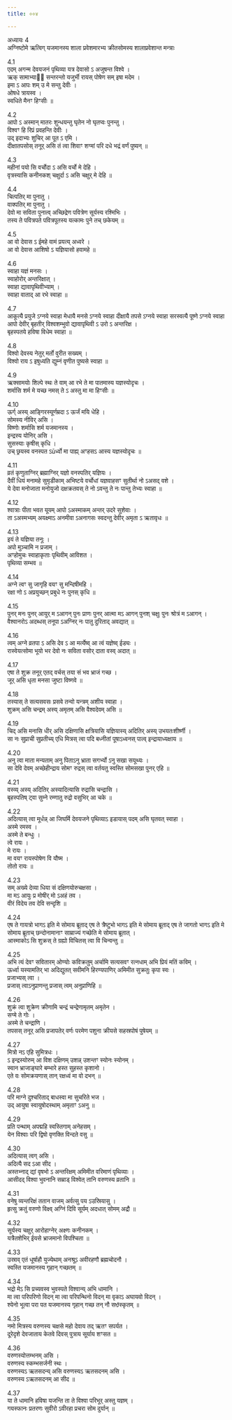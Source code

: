 ```yaml
---
title: ००४

---
```

अध्यायः 4  
अग्निष्टोमे ऋत्विग् यजमानस्य शाला प्रवेशमारभ्य क्रीतसोमस्य शालाप्रवेशान्त मन्त्राः  
  
4.1  
एदम् अगन्म देवयजनं पृथिव्या यत्र देवासो ऽ अजुषन्त विश्वे ।  
ऋक् सामाभ्याᳬं सन्तरन्तो यजुर्भी रायस् पोषेण सम् इषा मदेम ।  
इमा ऽ आपः शम् उ मे सन्तु देवीः ।  
ओषधे त्रायस्व ।  
स्वधिते मैनꣳ हिꣳसीः ॥  
  
4.2  
आपो ऽ अस्मान् मातरः शुन्धयन्तु घृतेन नो घृतप्वः पुनन्तु ।  
विश्वꣳ हि रिप्रं प्रवहन्ति देवीः ।  
उद् इदाभ्यः शुचिर् आ पूत ऽ एमि ।  
दीक्षातपसोस् तनूर् असि तं त्वा शिवाꣳ शग्मां परि दधे भद्रं वर्णं पुष्यन् ॥  
  
4.3  
महीनां पयो सि वर्चोदा ऽ असि वर्चो मे देहि ।  
वृत्रस्यासि कनीनकश् चक्षुर्दा ऽ असि चक्षुर् मे देहि ॥  
  
4.4  
चित्पतिर् मा पुनातु ।  
वाक्पतिर् मा पुनातु ।  
देवो मा सविता पुनात्व् अच्छिद्रेण पवित्रेण सूर्यस्य रश्मिभिः ।  
तस्य ते पवित्रपते पवित्रपूतस्य यत्कामः पुने तच् छकेयम् ॥  
  
4.5  
आ वो देवास ऽ ईमहे वामं प्रयत्य् अध्वरे ।  
आ वो देवास आशिषो ऽ यज्ञियासो हवामहे ॥  
  
4.6  
स्वाहा यज्ञं मनसः ।  
स्वाहोरोर् अन्तरिक्षात् ।  
स्वाहा द्यावापृथिवीभ्याम् ।  
स्वाहा वाताद् आ रभे स्वाहा ॥  
  
4.7  
आकूत्यै प्रयुजे ऽग्नये स्वाहा मेधायै मनसे ऽग्नये स्वाहा दीक्षायै तपसे ऽग्नये स्वाहा सरस्वत्यै पूष्णे ऽग्नये स्वाहा आपो देवीर् बृहतीर् विश्वशम्भुवो द्यावापृथिवी ऽ उरो ऽ अन्तरिक्ष ।  
बृहस्पतये हविषा विधेम स्वाहा ॥  
  
4.8  
विश्वो देवस्य नेतुर् मर्तो वुरीत सख्यम् ।  
विश्वो राय ऽ इषुध्यति द्युम्नं वृणीत पुष्यसे स्वाहा ॥  
  
4.9  
ऋक्सामयोः शिल्पे स्थः ते वाम् आ रभे ते मा पातमास्य यज्ञस्योदृचः ।  
शर्मासि शर्म मे यच्छ नमस् ते ऽ अस्तु मा मा हिꣳसीः ॥  
  
4.10  
ऊर्ग् अस्य् आङ्गिरस्यूर्णम्रदा ऽ ऊर्जं मयि धेहि ।  
सोमस्य नीविर् असि ।  
विष्णोः शर्मासि शर्म यजमानस्य ।  
इन्द्रस्य योनिर् असि ।  
सुसस्याः कृषीस् कृधि ।  
उच् छ्रयस्व वनस्पत ऽūर्ध्वो मा पाह्य् अꣳहसऽ आस्य यज्ञस्योदृचः ॥  
  
4.11  
व्रतं कृणुताग्निर् ब्रह्माग्निर् यज्ञो वनस्पतिर् यज्ञियः ।  
दैवीं धियं मनामहे सुमृडीकाम् अभिष्टये वर्चोधां यज्ञवाहसꣳ सुतीर्था नो ऽअसद् वशे ।  
ये देवा मनोजाता मनोयुजो दक्षक्रतवस् ते नो ऽवन्तु ते नः पान्तु तेभ्यः स्वाहा ॥  
  
4.12  
श्वात्राः पीता भवत यूयम् आपो ऽअस्माकम् अन्तर् उदरे सुशेवाः ।  
ता ऽअस्मभ्यम् अयक्ष्माऽ अनमीवा ऽअनागसः स्वदन्तु देवीर् अमृता ऽ ऋतावृधः ॥  
  
4.13  
इयं ते यज्ञिया तनूः ।  
अपो मुञ्चामि न प्रजाम् ।  
अꣳहोमुचः स्वाहाकृताः पृथिवीम् आविशत ।  
पृथिव्या सम्भव ॥  
  
4.14  
अग्ने त्वꣳ सु जागृहि वयꣳ सु मन्दिषीमहि ।  
रक्षा णो ऽ अप्रयुच्छन् प्रबुधे नः पुनस् कृधि ॥  
  
4.15  
पुनर् मनः पुनर् आयुर् म ऽआगन् पुनः प्राणः पुनर् आत्मा मऽ आगन् पुनश् चक्षुः पुनः श्रोत्रं म ऽआगन् ।  
वैश्वानरोऽ अदब्धस् तनूपा ऽअग्निर् नः पातु दुरिताद् अवद्यात् ॥  
  
4.16  
त्वम् अग्ने व्रतपा ऽ असि देव ऽ आ मर्त्येष्व् आ त्वं यज्ञेष्व् ईड्यः ।  
रास्वेयत्सोमा भूयो भर देवो नः सविता वसोर् दाता वस्व् अदात् ॥  
  
4.17  
एषा ते शुक्र तनूर् एतद् वर्चस् तया सं भव भ्राजं गच्छ ।  
जूर् असि धृता मनसा जुष्टा विष्णवे ॥  
  
4.18  
तस्यास् ते सत्यसवसः प्रसवे तन्वो यन्त्रम् अशीय स्वाहा ।  
शुक्रम् असि चन्द्रम् अस्य् अमृतम् असि वैश्वदेवम् असि ॥  
  
4.19  
चिद् असि मनासि धीर् असि दक्षिणासि क्षत्रियासि यज्ञियास्य् अदितिर् अस्य् उभयतःशीर्ष्णी ।  
सा नः सुप्राची सुप्रतीच्य् एधि मित्रस् त्वा पदि बध्नीतां पूषाऽध्वनस् पात्व् इन्द्रायाध्यक्षाय ॥  
  
4.20  
अनु त्वा माता मन्यताम् अनु पिताऽनु भ्राता सगर्भ्यो ऽनु सखा सयूथ्यः ।  
सा देवि देवम् अच्छेहीन्द्राय सोमꣳ रुद्रस् त्वा वर्तयतु स्वस्ति सोमसखा पुनर् एहि ॥  
  
4.21  
वस्व्य् अस्य् अदितिर् अस्यादित्यासि रुद्रासि चन्द्रासि ।  
बृहस्पतिष् ट्वा सुम्ने रम्णातु रुद्रो वसुभिर् आ चके ॥  
  
4.22  
अदित्यास् त्वा मूर्धन्न् आ जिघर्मि देवयजने पृथिव्याऽ इडायास् पदम् असि घृतवत् स्वाहा ।  
अस्मे रमस्व ।  
अस्मे ते बन्धुः ।  
त्वे रायः ।  
मे रायः ।  
मा वयꣳ रायस्पोषेण वि यौष्म ।  
तोतो रायः ॥  
  
4.23  
सम् अख्ये देव्या धिया सं दक्षिणयोरुचक्षसा ।  
मा मऽ आयुः प्र मोषीर् मो ऽअहं तव ।  
वीरं विदेय तव देवि सन्दृशि ॥  
  
4.24  
एष ते गायत्रो भागऽ इति मे सोमाय ब्रूताद् एष ते त्रैष्टुभो भागऽ इति मे सोमाय ब्रूताद् एष ते जागतो भागऽ इति मे सोमाय ब्रूताच् छन्दोनामानाꣳ साम्राज्यं गच्छेति मे सोमाय ब्रूतात् ।  
आस्माकोऽ सि शुक्रस् ते ग्रह्यो विचितस् त्वा वि चिन्वन्तु ॥  
  
4.25  
अभि त्यं देवꣳ सवितारम् ओण्योः कविक्रतुम् अर्चामि सत्यसवꣳ रत्नधाम् अभि प्रियं मतिं कविम् ।  
ऊर्ध्वा यस्यामतिर् भा अदिद्युतत् सवीमनि हिरण्यपाणिर् अमिमीत सुक्रतुः कृपा स्वः ।  
प्रजाभ्यस् त्वा ।  
प्रजास् त्वाऽनुप्राणन्तु प्रजास् त्वम् अनुप्राणिहि ॥  
  
4.26  
शुक्रं त्वा शुक्रेण क्रीणामि चन्द्रं चन्द्रेणामृतम् अमृतेन ।  
सग्मे ते गोः ।  
अस्मे ते चन्द्राणि ।  
तपसस् तनूर् असि प्रजापतेर् वर्णः परमेण पशुना क्रीयसे सहस्रपोषं पुषेयम् ॥  
  
4.27  
मित्रो नऽ एहि सुमित्रधः ।  
ऽ इन्द्रस्योरुम् आ विश दक्षिणम् उशन्न् उशन्तꣳ स्योनः स्योनम् ।  
स्वान भ्राजाङ्घारे बम्भारे हस्त सुहस्त कृशानो ।  
एते वः सोमक्रयणास् तान् रक्षध्वं मा वो दभन् ॥  
  
4.28  
परि माग्ने दुश्चरिताद् बाधस्वा मा सुचरिते भज ।  
उद् आयुषा स्वायुषोदस्थाम् अमृताꣳ ऽअनु ॥  
  
4.29  
प्रति पन्थाम् अपद्महि स्वस्तिगाम् अनेहसम् ।  
येन विश्वाः परि द्विषो वृणक्ति विन्दते वसु ॥  
  
4.30  
अदित्यास् त्वग् असि ।  
अदित्यै सद ऽआ सीद ।  
अस्तभ्नाद् द्यां वृषभो ऽ अन्तरिक्षम् अमिमीत वरिमाणं पृथिव्याः ।  
आसीदद् विश्वा भुवनानि सम्राड् विश्वेत् तानि वरुणस्य व्रतानि ॥  
  
4.31  
वनेषु व्यन्तरिक्षं ततान वाजम् अर्वत्सु पय ऽउस्रियासु ।  
हृत्सु क्रतुं वरुणो विक्ष्व् अग्निं दिवि सूर्यम् अदधात् सोमम् अद्रौ ॥  
  
4.32  
सूर्यस्य चक्षुर् आरोहाग्नेर् अक्ष्णः कनीनकम् ।  
यत्रैतशेभिर् ईयसे भ्राजमानो विपश्चिता ॥  
  
4.33  
उस्राव् एतं धूर्षाहौ युज्येथाम् अनश्रूऽ अवीरहणौ ब्रह्मचोदनौ ।  
स्वस्ति यजमानस्य गृहान् गच्छतम् ॥  
  
4.34  
भद्रो मेऽ सि प्रच्यवस्व भुवस्पते विश्वान्य् अभि धामानि ।  
मा त्वा परिपरिणो विदन् मा त्वा परिपन्थिनो विदन् मा वृकाऽ अघायवो विदन् ।  
श्येनो भूत्वा परा पत यजमानस्य गृहान् गच्छ तन् नौ सᳪ̐स्कृतम् ॥  
  
4.35  
नमो मित्रस्य वरुणस्य चक्षसे महो देवाय तद् ऋतꣳ सपर्यत ।  
दूरेदृशे देवजाताय केतवे दिवस् पुत्राय सूर्याय शꣳसत ॥  
  
4.36  
वरुणस्योत्तम्भनम् असि ।  
वरुणस्य स्कम्भसर्जनी स्थः ।  
वरुणस्यऽ ऋतसदन्य् असि वरुणस्यऽ ऋतसदनम् असि ।  
वरुणस्य ऽऋतसदनम् आ सीद ॥  
  
4.37  
या ते धामानि हविषा यजन्ति ता ते विश्वा परिभूर् अस्तु यज्ञम् ।  
गयस्फानः प्रतरणः सुवीरो ऽवीरहा प्रचरा सोम दुर्यान् ॥